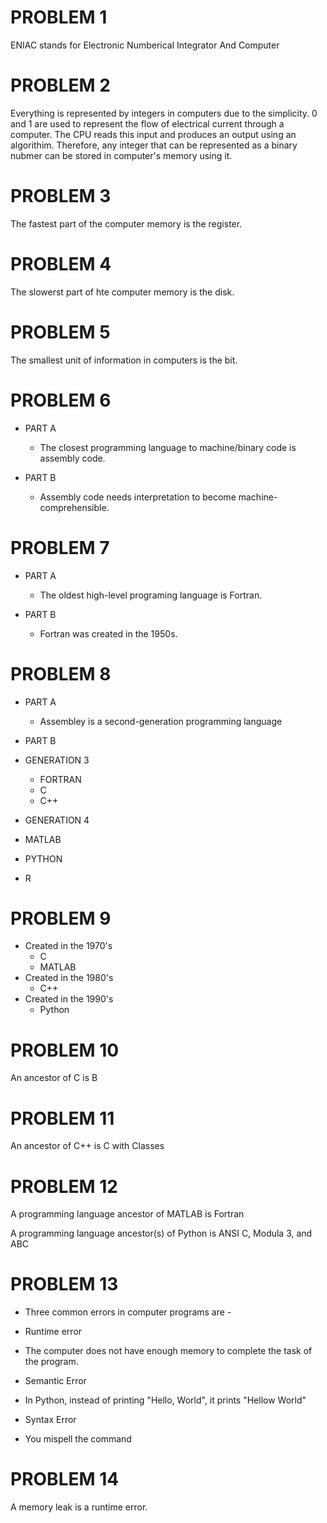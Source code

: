 # PROBLEM 1

 ENIAC stands for Electronic Numberical Integrator And Computer
  
# PROBLEM 2

Everything is represented by integers in computers due to the simplicity. 0 and 1 are used to represent the flow of electrical current through a computer. The CPU reads this input and produces an output using an algorithim. Therefore, any integer that can be represented as a binary nubmer can be stored in computer's memory using it.
  
# PROBLEM 3

The fastest part of the computer memory is the register.
  
# PROBLEM 4

The slowerst part of hte computer memory is the disk.
  
# PROBLEM 5

The smallest unit of information in computers is the bit.
  
# PROBLEM 6

- PART A

  - The closest programming language to machine/binary code is assembly code.

- PART B

  - Assembly code needs interpretation to become machine-comprehensible.

# PROBLEM 7

- PART A

  - The oldest high-level programing language is Fortran.

- PART B

  - Fortran was created in the 1950s.

# PROBLEM 8

- PART A

  - Assembley is a second-generation programming language

- PART B

 - GENERATION 3
    
   - FORTRAN
   - C
   - C++

  - GENERATION 4
  
   - MATLAB
   - PYTHON
   - R

# PROBLEM 9

- Created in the 1970's
  - C 
  - MATLAB
- Created in the 1980's
  - C++
- Created in the 1990's
  - Python

# PROBLEM 10

  An ancestor of C is B

# PROBLEM 11

An ancestor of C++ is C with Classes

# PROBLEM 12
  
A programming language ancestor of MATLAB is Fortran

A programming language ancestor(s) of Python is ANSI C, Modula 3, and ABC

# PROBLEM 13

- Three common errors in computer programs are -

 - Runtime error

  - The computer does not have enough memory to complete the task of the program.
 
 - Semantic Error 
 
  - In Python, instead of printing "Hello, World", it prints "Hellow World"
 
 - Syntax Error
  
  - You mispell the command

# PROBLEM 14

A memory leak is a runtime error.

